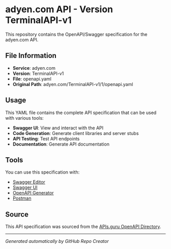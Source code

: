 # adyen.com API - Version TerminalAPI-v1

This repository contains the OpenAPI/Swagger specification for the adyen.com API.

## File Information

- **Service**: adyen.com
- **Version**: TerminalAPI-v1
- **File**: openapi.yaml
- **Original Path**: adyen.com/TerminalAPI-v1/1/openapi.yaml

## Usage

This YAML file contains the complete API specification that can be used with various tools:

- **Swagger UI**: View and interact with the API
- **Code Generation**: Generate client libraries and server stubs
- **API Testing**: Test API endpoints
- **Documentation**: Generate API documentation

## Tools

You can use this specification with:

- [Swagger Editor](https://editor.swagger.io/)
- [Swagger UI](https://swagger.io/tools/swagger-ui/)
- [OpenAPI Generator](https://openapi-generator.tech/)
- [Postman](https://www.postman.com/)

## Source

This API specification was sourced from the [APIs.guru OpenAPI Directory](https://github.com/APIs-guru/openapi-directory).

---

*Generated automatically by GitHub Repo Creator*
